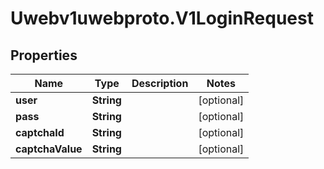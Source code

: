 # Uwebv1uwebproto.V1LoginRequest

## Properties
Name | Type | Description | Notes
------------ | ------------- | ------------- | -------------
**user** | **String** |  | [optional] 
**pass** | **String** |  | [optional] 
**captchaId** | **String** |  | [optional] 
**captchaValue** | **String** |  | [optional] 


